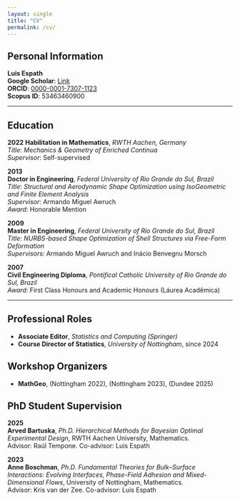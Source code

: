```yaml
---
layout: single
title: "CV"
permalink: /cv/
---
```


## Personal Information

**Luis Espath**  
**Google Scholar**: [Link](https://scholar.google.com/citations?user=5D0QcG8AAAAJ&hl=en)  
**ORCID**: [0000-0001-7307-1123](https://orcid.org/0000-0001-7307-1123)  
**Scopus ID**: 53463460900  

---

## Education

**2022**
**Habilitation in Mathematics**, *RWTH Aachen, Germany*  
*Title*: *Mechanics & Geometry of Enriched Continua*  
*Supervisor*: Self-supervised  

**2013**  
**Doctor in Engineering**, *Federal University of Rio Grande do Sul, Brazil*  
*Title*: *Structural and Aerodynamic Shape Optimization using IsoGeometric and Finite Element Analysis*  
*Supervisor*: Armando Miguel Awruch  
*Award*: Honorable Mention  

**2009**  
**Master in Engineering**, *Federal University of Rio Grande do Sul, Brazil*  
*Title*: *NURBS-based Shape Optimization of Shell Structures via Free-Form Deformation*  
*Supervisors*: Armando Miguel Awruch and Inácio Benvegnu Morsch  

**2007**  
**Civil Engineering Diploma**, *Pontifical Catholic University of Rio Grande do Sul, Brazil*  
*Award*: First Class Honours and Academic Honours (Láurea Acadêmica)  

---

## Professional Roles

- **Associate Editor**, *Statistics and Computing (Springer)*  
- **Course Director of Statistics**, *University of Nottingham*, since 2024

## Workshop Organizers

- **MathGeo**, (Nottingham 2022), (Nottingham 2023), (Dundee 2025)

## PhD Student Supervision

**2025**  
**Arved Bartuska**, *Ph.D. Hierarchical Methods for Bayesian Optimal Experimental Design*, RWTH Aachen University, Mathematics.  
Advisor: Raúl Tempone. Co-advisor: Luis Espath

**2023**  
**Anne Boschman**, *Ph.D. Fundamental Theories for Bulk–Surface Interactions: Evolving Interfaces, Phase-Field Adhesion and Mixed-Dimensional Flows*, University of Nottingham, Mathematics.  
Advisor: Kris van der Zee. Co-advisor: Luis Espath